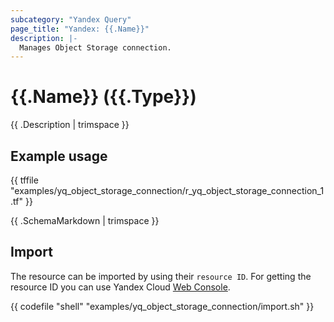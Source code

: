 ```yaml
---
subcategory: "Yandex Query"
page_title: "Yandex: {{.Name}}"
description: |-
  Manages Object Storage connection.
---
```


# {{.Name}} ({{.Type}})

{{ .Description | trimspace }}

## Example usage

{{ tffile "examples/yq_object_storage_connection/r_yq_object_storage_connection_1.tf" }}

{{ .SchemaMarkdown | trimspace }}

## Import

The resource can be imported by using their `resource ID`. For getting the resource ID you can use Yandex Cloud [Web Console](https://console.yandex.cloud).

{{ codefile "shell" "examples/yq_object_storage_connection/import.sh" }}

